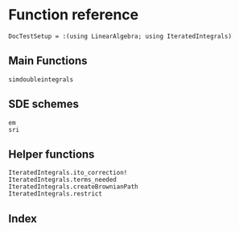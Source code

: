 # Function reference

```@meta
DocTestSetup = :(using LinearAlgebra; using IteratedIntegrals)
```

## Main Functions

```@docs
simdoubleintegrals
```

## SDE schemes

```@docs
em
sri
```

## Helper functions

```@docs
IteratedIntegrals.ito_correction!
IteratedIntegrals.terms_needed
IteratedIntegrals.createBrownianPath
IteratedIntegrals.restrict
```

## Index

```@index
```
